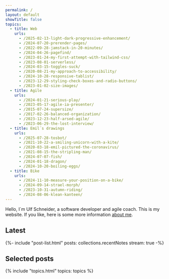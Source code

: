 ```yaml
---
permalink: /
layout: default
showTitle: false
topics:
  - title: Web
    urls:
      - /2025-02-13-light-dark-progressive-enhancement/
      - /2024-07-20-prerender-pages/
      - /2022-09-28-jamstack-in-20-minutes/
      - /2024-04-26-pagefind/
      - /2023-01-24-my-first-attempt-with-tailwind-css/
      - /2023-08-01-serverless/
      - /2024-03-15-toggles-suck/
      - /2020-08-21-my-approach-to-accessibility/
      - /2024-10-28-responsive-tablist/
      - /2023-12-29-styling-check-boxes-and-radio-buttons/
      - /2023-01-02-size-images/
  - title: Agile
    urls:
      - /2024-01-21-serious-play/
      - /2023-05-17-agile-ia-presenter/
      - /2015-07-24-supersize/
      - /2017-02-26-balanced-organization/
      - /2023-12-23-half-arsed-agile/
      - /2023-06-29-the-lost-interview/
  - title: Emil´s drawings
    urls:
      - /2025-07-28-tosbot/
      - /2021-10-22-a-smiling-unicorn-with-a-kite/
      - /2020-03-18-emil-pictured-the-coronavirus/
      - /2021-08-15-the-stripling-man/
      - /2024-07-07-fish/
      - /2024-01-18-dragon/
      - /2024-10-20-boiling-eggs/
  - title: Bike
    urls:
      - /2024-11-10-measure-your-position-on-a-bike/
      - /2024-09-14-strael-morph/
      - /2023-10-31-autumn-riding/
      - /2024-08-06-klean-kanteen/
---
```

Hello, I´m Ulf Schneider, a software developer and agile coach. This is my website. If you like, here is some more information [about me](/about/).


<div class="my-2xl">
<h2>Latest</h2>
<div class="flow-2xl mt-lg">
{%- include "post-list.html" posts: collections.recentNotes stream: true -%}
</div>
</div>


<div class="my-2xl">
<h2>Selected posts</h2>
<div class="mt-lg">
{% include "topics.html" topics: topics %}
</div>
</div>
